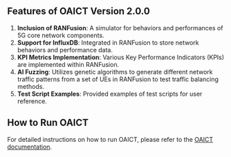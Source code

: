 

## Features of OAICT Version 2.0.0

1. **Inclusion of RANFusion**: A simulator for behaviors and performances of 5G core network components.
2. **Support for InfluxDB**: Integrated in RANFusion to store network behaviors and performance data.
3. **KPI Metrics Implementation**: Various Key Performance Indicators (KPIs) are implemented within RANFusion.
4. **AI Fuzzing**: Utilizes genetic algorithms to generate different network traffic patterns from a set of UEs in RANFusion to test traffic balancing methods.
5. **Test Script Examples**: Provided examples of test scripts for user reference.

## How to Run OAICT

For detailed instructions on how to run OAICT, please refer to the [OAICT documentation](https://openaicellular.github.io/oaic/oaic_t.html).



